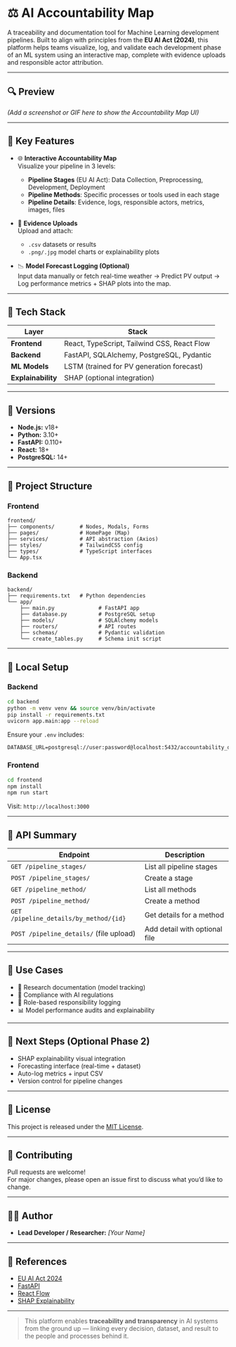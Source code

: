 # ⚖️ AI Accountability Map

A traceability and documentation tool for Machine Learning development pipelines. Built to align with principles from the **EU AI Act (2024)**, this platform helps teams visualize, log, and validate each development phase of an ML system using an interactive map, complete with evidence uploads and responsible actor attribution.

---

## 🔍 Preview

_(Add a screenshot or GIF here to show the Accountability Map UI)_

---

## 📌 Key Features

- 🌐 **Interactive Accountability Map**  
  Visualize your pipeline in 3 levels:
  - **Pipeline Stages** (EU AI Act): Data Collection, Preprocessing, Development, Deployment
  - **Pipeline Methods**: Specific processes or tools used in each stage
  - **Pipeline Details**: Evidence, logs, responsible actors, metrics, images, files

- 📎 **Evidence Uploads**  
  Upload and attach:
  - `.csv` datasets or results
  - `.png/.jpg` model charts or explainability plots

- 📉 **Model Forecast Logging (Optional)**  
  Input data manually or fetch real-time weather → Predict PV output → Log performance metrics + SHAP plots into the map.

---

## 🧱 Tech Stack

| Layer          | Stack                                    |
|----------------|------------------------------------------|
| **Frontend**   | React, TypeScript, Tailwind CSS, React Flow |
| **Backend**    | FastAPI, SQLAlchemy, PostgreSQL, Pydantic |
| **ML Models**  | LSTM (trained for PV generation forecast) |
| **Explainability** | SHAP (optional integration)           |

---

## 🧾 Versions

- **Node.js:** v18+
- **Python:** 3.10+
- **FastAPI:** 0.110+
- **React:** 18+
- **PostgreSQL:** 14+

---

## 📂 Project Structure

### **Frontend**

```
frontend/
├── components/        # Nodes, Modals, Forms
├── pages/             # HomePage (Map)
├── services/          # API abstraction (Axios)
├── styles/            # TailwindCSS config
├── types/             # TypeScript interfaces
└── App.tsx
```

### **Backend**

```
backend/
├── requirements.txt   # Python dependencies
└── app/
    ├── main.py              # FastAPI app
    ├── database.py          # PostgreSQL setup
    ├── models/              # SQLAlchemy models
    ├── routers/             # API routes
    ├── schemas/             # Pydantic validation
    └── create_tables.py     # Schema init script
```

---

## 🧪 Local Setup

### **Backend**

```bash
cd backend
python -m venv venv && source venv/bin/activate
pip install -r requirements.txt
uvicorn app.main:app --reload
```

Ensure your `.env` includes:

```env
DATABASE_URL=postgresql://user:password@localhost:5432/accountability_db
```

### **Frontend**

```bash
cd frontend
npm install
npm run start
```

Visit: `http://localhost:3000`

---

## 🔗 API Summary

| Endpoint                                | Description                   |
|-----------------------------------------|-------------------------------|
| `GET /pipeline_stages/`                 | List all pipeline stages      |
| `POST /pipeline_stages/`                | Create a stage                |
| `GET /pipeline_method/`                 | List all methods              |
| `POST /pipeline_method/`                | Create a method               |
| `GET /pipeline_details/by_method/{id}`  | Get details for a method      |
| `POST /pipeline_details/` (file upload) | Add detail with optional file |

---

## 🧠 Use Cases

- 🔬 Research documentation (model tracking)
- 📑 Compliance with AI regulations
- 👥 Role-based responsibility logging
- 📊 Model performance audits and explainability

---

## 📍 Next Steps (Optional Phase 2)

- SHAP explainability visual integration
- Forecasting interface (real-time + dataset)
- Auto-log metrics + input CSV
- Version control for pipeline changes

---

## 📜 License

This project is released under the [MIT License](LICENSE).

---

## 🤝 Contributing

Pull requests are welcome!  
For major changes, please open an issue first to discuss what you’d like to change.

---

## 🧑‍💻 Author

- **Lead Developer / Researcher:** _[Your Name]_

---

## 📖 References

- [EU AI Act 2024](https://artificialintelligenceact.eu/)
- [FastAPI](https://fastapi.tiangolo.com/)
- [React Flow](https://reactflow.dev/)
- [SHAP Explainability](https://github.com/slundberg/shap)

---

> This platform enables **traceability and transparency** in AI systems from the ground up — linking every decision, dataset, and result to the people and processes behind it.

